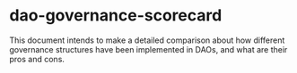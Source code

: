 # dao-governance-scorecard
This document intends to make a detailed comparison about how different governance structures have been implemented in DAOs, and what are their pros and cons.
